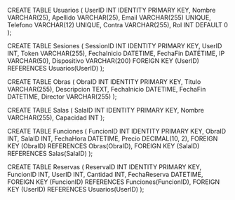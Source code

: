 CREATE TABLE Usuarios (
    UserID INT IDENTITY PRIMARY KEY,
    Nombre VARCHAR(25),
    Apellido VARCHAR(25),
    Email VARCHAR(255) UNIQUE,
    Telefono VARCHAR(12) UNIQUE,
    Contra VARCHAR(255),
    Rol INT DEFAULT 0
);

CREATE TABLE Sesiones (
    SessionID INT IDENTITY PRIMARY KEY,
    UserID INT,
    Token VARCHAR(255),
    FechaInicio DATETIME,
    FechaFin DATETIME,
    IP VARCHAR(50),
    Dispositivo VARCHAR(200)
    FOREIGN KEY (UserID) REFERENCES Usuarios(UserID)
);

CREATE TABLE Obras (
    ObraID INT IDENTITY PRIMARY KEY,
    Titulo VARCHAR(255),
    Descripcion TEXT,
    FechaInicio DATETIME,
    FechaFin DATETIME,
    Director VARCHAR(255)
);

CREATE TABLE Salas (
    SalaID INT IDENTITY PRIMARY KEY,
    Nombre VARCHAR(255),
    Capacidad INT
);

CREATE TABLE Funciones (
    FuncionID INT IDENTITY PRIMARY KEY,
    ObraID INT,
    SalaID INT,
    FechaHora DATETIME,
    Precio DECIMAL(10, 2),
    FOREIGN KEY (ObraID) REFERENCES Obras(ObraID),
    FOREIGN KEY (SalaID) REFERENCES Salas(SalaID)
);

CREATE TABLE Reservas (
    ReservaID INT IDENTITY PRIMARY KEY,
    FuncionID INT,
    UserID INT,
    Cantidad INT,
    FechaReserva DATETIME,
    FOREIGN KEY (FuncionID) REFERENCES Funciones(FuncionID),
    FOREIGN KEY (UserID) REFERENCES Usuarios(UserID)
);
